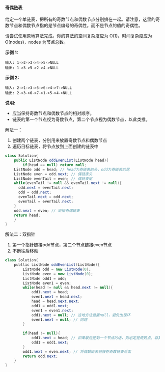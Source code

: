 #### 奇偶链表

给定一个单链表，把所有的奇数节点和偶数节点分别排在一起。请注意，这里的奇数节点和偶数节点指的是节点编号的奇偶性，而不是节点的值的奇偶性。

请尝试使用原地算法完成。你的算法的空间复杂度应为 O(1)，时间复杂度应为 O(nodes)，nodes 为节点总数。

**示例 1:**

```
输入: 1->2->3->4->5->NULL
输出: 1->3->5->2->4->NULL
```

**示例 2:**

```
输入: 2->1->3->5->6->4->7->NULL
输出: 2->3->6->7->1->5->4->NULL
```

**说明:**

- 应当保持奇数节点和偶数节点的相对顺序。
- 链表的第一个节点视为奇数节点，第二个节点视为偶数节点，以此类推。

解法一：

1. 创建两个链表，分别用来放置奇数节点和偶数节点
2. 遍历目标链表，将节点放到上面创建的链表中

```java
class Solution{
	public ListNode oddEvenList(ListNode head){
		if(head == null) return null;
    ListNode odd = head; // head为奇链表的头，odd为奇链表的尾
    ListNode even = odd.next; // 偶链表头
    ListNode evenTail = even; // 偶链表尾
    while(evenTail != null && evenTail.next != null){
      odd.next = evenTail.next;
      odd = odd.next;
      evenTail.next = odd.next;
      evenTail = evenTail.next;
    }
    odd.next = even; // 链接奇偶链表
    return head;
	}
}
```

解法二：双指针

1. 第一个指针链接odd节点，第二个节点链接even节点
2. 不断往后移动

```java
class Solution{
	publlic ListNode oddEvenList(ListNode){
		ListNode odd = new ListNode(0);
		ListNode even = new ListNode(0);
		ListNode odd1 = odd;
		ListNode even1 = even;
		while(head != null && head.next != null){
			odd1.next = head;
			even1.next = head.next;
			head = head.next.next;
			odd1 = odd1.next;
			even1 = even1.next;
			odd1.next = null; // 这地方注意置null，避免出现环
			even1.next = null; // 同理
		}
		
		if(head != null){
			odd1.next = head; // 如果最后还剩一个节点的话，则必定是奇数点，将其链接在奇数点后面
			odd1 = odd1.next;
		}
		odd1.next = even.next; // 将偶数链表链接在奇数链表后面
		return odd.next;
	}
}
```

